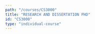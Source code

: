 ```yaml
---
path: "/courses/CS3000"
title: "RESEARCH AND DISSERTATION PHD"
id: "CS3000"
type: "individual-course"
---
```

